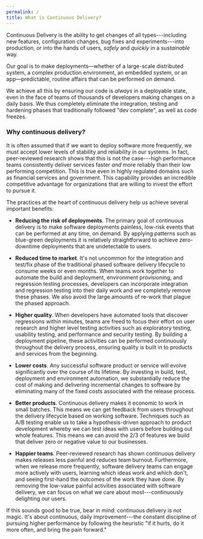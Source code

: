 ```yaml
---
permalink: /
title: What is Continuous Delivery?
---
```


Continuous Delivery is the ability to get changes of all
types---including new features, configuration changes, bug
fixes and experiments---into production, or into the hands of users, _safely_ and
_quickly_ in a _sustainable_ way.

Our goal is to make deployments&mdash;whether of a large-scale
distributed system, a complex production environment, an embedded system, or
an app&mdash;predictable, routine affairs that can be performed
on demand.

We achieve all this by ensuring our code is _always_ in a deployable state,
even in the face of teams of thousands of developers making changes on
a daily basis. We thus completely eliminate the integration, testing and
hardening phases that traditionally followed "dev complete", as well
as code freezes.

### Why continuous delivery?

It is often assumed that if we want to deploy software more
frequently, we must accept lower levels of stability and reliability
in our systems. In fact, peer-reviewed research shows that this is not
the case---high performance teams consistently deliver services faster
_and_ more reliably than their low performing competition. This is
true even in highly regulated domains such as financial services and
government. This capability provides an incredible competitive advantage for
organizations that are willing to invest the effort to pursue it. 

The practices at the heart of continuous delivery help us achieve
several important benefits:

* __Reducing the risk of deployments__. The primary goal of continuous
delivery is to make software deployments painless, low-risk events
that can be performed at any time, on demand. By applying patterns such as
blue-green deployments it is relatively straightforward to achieve
zero-downtime deployments that are undetectable to users.

* __Reduced time to market__. It's not uncommon for the integration
  and test/fix phase of the traditional phased software delivery lifecycle to
  consume weeks or even months. When teams work together to automate
  the build and deployment,  environment  provisioning, and regression
  testing processes, developers can incorporate integration and
  regression testing into their daily work and we completely remove
  these phases. We also avoid the large amounts of re-work that plague
  the phased approach.

* __Higher quality__. When developers have automated tools that
  discover regressions within minutes, teams are freed to focus their
  effort on user research and higher level testing activities such as exploratory
  testing, usability testing, and performance and security testing. By
  building a deployment pipeline, these activities can be performed
  continuously throughout the delivery process, ensuring quality is
  built in to products and services from the beginning.

* __Lower costs__. Any successful software product or service will
  evolve significantly over the course of its lifetime. By investing
in build, test, deployment and environment automation, we
  substantially reduce the cost of making and delivering incremental
  changes to software by eliminating many of the fixed costs
  associated with the release process. 
  
* __Better products__. Continuous delivery makes it economic to work
  in small batches. This means we can get feedback from users
  throughout the delivery lifecycle based on working
  software. Techniques such as A/B testing enable us to take a
  hypothesis-driven approach to product development whereby we can
  test ideas with users before building out whole features. This
  means we can avoid the 2/3 of features we build that deliver zero or
  negative value to our businesses.

* __Happier teams__. Peer-reviewed research has shown continuous
  delivery makes releases less painful and reduces team
  burnout. Furthermore, when we release more frequently, software
  delivery teams can engage more actively with users, learning which
  ideas work and which don't, and seeing first-hand the outcomes of the
  work they have done. By removing the low-value painful activities
  associated with software delivery, we can focus on what we care
  about most---continuously delighting our users.

If this sounds good to be true, bear in mind: continuous delivery is not
magic. It's about continuous, daily improvement---the constant discipline of
pursuing higher performance by following the heuristic "if it hurts,
do it more often, and bring the pain forward."
